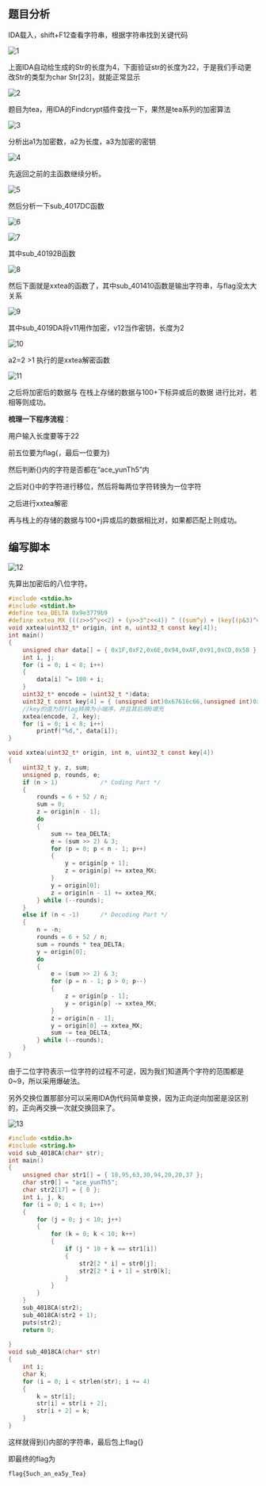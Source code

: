 ## 题目分析

IDA载入，shift+F12查看字符串，根据字符串找到关键代码

![1](./tea_wp_img/1.png)

上面IDA自动给生成的Str的长度为4，下面验证str的长度为22，于是我们手动更改Str的类型为char Str[23]，就能正常显示

![2](./tea_wp_img/2.png)

题目为tea，用IDA的Findcrypt插件查找一下，果然是tea系列的加密算法

![3](./tea_wp_img/3.png)

分析出a1为加密数，a2为长度，a3为加密的密钥

![4](./tea_wp_img/4.png)

先返回之前的主函数继续分析。

![5](./tea_wp_img/5.png)

然后分析一下sub_4017DC函数

![6](./tea_wp_img/6.png)

![7](./tea_wp_img/7.png)

其中sub_40192B函数

![8](./tea_wp_img/8.png)

然后下面就是xxtea的函数了，其中sub_401410函数是输出字符串，与flag没太大关系

![9](./tea_wp_img/9.png)

其中sub_4019DA将v11用作加密，v12当作密钥，长度为2

![10](./tea_wp_img/10.png)

a2=2 >1  执行的是xxtea解密函数

![11](./tea_wp_img/11.png)

之后将加密后的数据与   在栈上存储的数据与100+下标异或后的数据   进行比对，若相等则成功。

**梳理一下程序流程**：

用户输入长度要等于22

前五位要为flag{，最后一位要为}

然后判断{}内的字符是否都在“ace_yunTh5”内

之后对{}中的字符进行移位，然后将每两位字符转换为一位字符

之后进行xxtea解密

再与栈上的存储的数据与100+j异或后的数据相比对，如果都匹配上则成功。

## 编写脚本

![12](./tea_wp_img/12.png)

先算出加密后的八位字符。

```c
#include <stdio.h>
#include <stdint.h>
#define tea_DELTA 0x9e3779b9
#define xxtea_MX (((z>>5^y<<2) + (y>>3^z<<4)) ^ ((sum^y) + (key[(p&3)^e] ^ z)))
void xxtea(uint32_t* origin, int n, uint32_t const key[4]);
int main()
{
	unsigned char data[] = { 0x1F,0xF2,0x6E,0x94,0xAF,0x91,0xCD,0x58 };
	int i, j;
	for (i = 0; i < 8; i++)
	{
		data[i] ^= 100 + i;
	}
	uint32_t* encode = (uint32_t *)data;
	uint32_t const key[4] = { (unsigned int)0x67616c66,(unsigned int)0x0,(unsigned int)0x0,(unsigned int)0x0 };
	//key的值为将flag转换为小端序，并且其后用0填充
	xxtea(encode, 2, key);
	for (i = 0; i < 8; i++)
		printf("%d,", data[i]);
}

void xxtea(uint32_t* origin, int n, uint32_t const key[4])
{
	uint32_t y, z, sum;
	unsigned p, rounds, e;
	if (n > 1)            /* Coding Part */
	{
		rounds = 6 + 52 / n;
		sum = 0;
		z = origin[n - 1];
		do
		{
			sum += tea_DELTA;
			e = (sum >> 2) & 3;
			for (p = 0; p < n - 1; p++)
			{
				y = origin[p + 1];
				z = origin[p] += xxtea_MX;
			}
			y = origin[0];
			z = origin[n - 1] += xxtea_MX;
		} while (--rounds);
	}
	else if (n < -1)      /* Decoding Part */
	{
		n = -n;
		rounds = 6 + 52 / n;
		sum = rounds * tea_DELTA;
		y = origin[0];
		do
		{
			e = (sum >> 2) & 3;
			for (p = n - 1; p > 0; p--)
			{
				z = origin[p - 1];
				y = origin[p] -= xxtea_MX;
			}
			z = origin[n - 1];
			y = origin[0] -= xxtea_MX;
			sum -= tea_DELTA;
		} while (--rounds);
	}
}
```

由于二位字符表示一位字符的过程不可逆，因为我们知道两个字符的范围都是0~9，所以采用爆破法。

另外交换位置那部分可以采用IDA伪代码简单变换，因为正向逆向加密是没区别的，正向再交换一次就交换回来了。

![13](./tea_wp_img/13.png)

```c
#include <stdio.h>
#include <string.h>
void sub_4018CA(char* str);
int main()
{
	unsigned char str1[] = { 18,95,63,30,94,20,20,37 };
	char str0[] = "ace_yunTh5";
	char str2[17] = { 0 };
	int i, j, k;
	for (i = 0; i < 8; i++)
	{
		for (j = 0; j < 10; j++)
		{
			for (k = 0; k < 10; k++)
			{
				if (j * 10 + k == str1[i])
				{
					str2[2 * i] = str0[j];
					str2[2 * i + 1] = str0[k];
				}
			}
		}
	}
	sub_4018CA(str2);
	sub_4018CA(str2 + 1);
	puts(str2);
	return 0;
	
}
void sub_4018CA(char* str)
{
	int i;
	char k;
	for (i = 0; i < strlen(str); i += 4)
	{
		k = str[i];
		str[i] = str[i + 2];
		str[i + 2] = k;
	}
}
```

这样就得到{}内部的字符串，最后包上flag{}

即最终的flag为

```
flag{5uch_an_ea5y_Tea}
```

